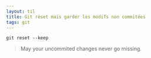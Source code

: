 ```yaml
---
layout: til
title: Git reset mais garder les modifs non commitées
tags: git
---
```


```
git reset --keep
```

> May your uncommited changes never go missing.


